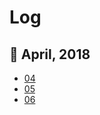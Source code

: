 # Log

## :calendar: April, 2018
- [04](https://github.com/thiagoamc/daily-log/blob/master/04-april-18.md)
- [05](https://github.com/thiagoamc/daily-log/blob/master/05-april-18.md)
- [06](https://github.com/thiagoamc/daily-log/blob/master/06-april-18.md)
